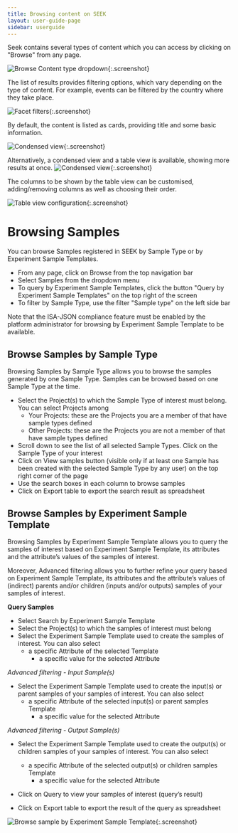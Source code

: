 ```yaml
---
title: Browsing content on SEEK
layout: user-guide-page
sidebar: userguide
---
```



Seek contains several types of content which you can access by clicking on "Browse" from any page.

![Browse Content type dropdown](/images/user-guide/browsing_home.png){:.screenshot}

The list of results provides filtering options, which vary depending on the type of content. For example, events can be filtered by the country where they take place.

![Facet filters](/images/user-guide/browsing_filter_facets_events.png){:.screenshot}

By default, the content is listed as cards, providing title and some basic information.

![Condensed view](/images/user-guide/browsing_default.png){:.screenshot}


Alternatively, a condensed view and a table view is available, showing more results at once.
![Condensed view](/images/user-guide/browsing_condensed.png){:.screenshot}

The columns to be shown by the table view can be customised, adding/removing columns as well as choosing their order.

![Table view configuration](/images/user-guide/browsing_table_config.png){:.screenshot}

# Browsing Samples
You can browse Samples registered in SEEK by Sample Type or by Experiment Sample Templates.
* From any page, click on Browse from the top navigation bar
* Select Samples from the dropdown menu
* To query by Experiment Sample Templates, click the button "Query by Experiment Sample Templates" on the top right of the screen
* To filter by Sample Type, use the filter "Sample type" on the left side bar

<div class="alert alert-info">
Note that the ISA-JSON compliance feature must be enabled by the platform administrator for browsing by Experiment 
Sample Template to be available. 
</div>

## Browse Samples by Sample Type
Browsing Samples by Sample Type allows you to browse the samples generated by one Sample Type. Samples can be browsed based on one Sample Type at the time.
* Select the Project(s) to which the Sample Type of interest must belong. You can select Projects among
  * Your Projects: these are the Projects you are a member of that have sample types defined
  * Other Projects: these are the Projects you are not a member of that have sample types defined
* Scroll down to see the list of all selected Sample Types. Click on the Sample Type of your interest
* Click on View samples button (visible only if at least one Sample has been created with the selected Sample Type by any user) on the top right corner of the page
* Use the search boxes in each column to browse samples
* Click on Export table to export the search result as spreadsheet

## Browse Samples by Experiment Sample Template
Browsing Samples by Experiment Sample Template allows you to query the samples of interest based on Experiment Sample Template, its attributes and the attribute’s values of the samples of interest.

Moreover, Advanced filtering allows you to further refine your query based on Experiment Sample Template, its attributes and the attribute’s values of (indirect) parents and/or children (inputs and/or outputs) samples of your samples of interest.

**Query Samples**
* Select Search by Experiment Sample Template
* Select the Project(s) to which the samples of interest must belong
* Select the Experiment Sample Template used to create the samples of interest. You can also select
  * a specific Attribute of the selected Template
    * a specific value for the selected Attribute

*Advanced filtering - Input Sample(s)*
* Select the Experiment Sample Template used to create the input(s) or parent samples of your samples of interest. You can also select
  * a specific Attribute of the selected input(s) or parent samples Template
    * a specific value for the selected Attribute

*Advanced filtering - Output Sample(s)*
* Select the Experiment Sample Template used to create the output(s) or children samples of your samples of interest. You can also select
  * a specific Attribute of the selected output(s) or children samples Template
    * a specific value for the selected Attribute

* Click on Query to view your samples of interest (query’s result)
* Click on Export table to export the result of the query as spreadsheet

![Browse sample by Experiment Sample Template](/images/user-guide/isajson-compliance/browse-samples-by-isajson-template.png){:.screenshot}
